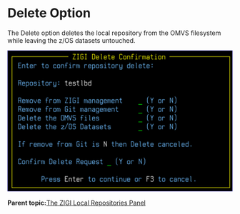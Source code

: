# Delete Option

The Delete option deletes the local repository from the OMVS filesystem while leaving the z/OS datasets untouched.

![](media/img(24).png)

**Parent topic:**[The ZIGI Local Repositories Panel](zOS_ISPF_Git_Interface_Users_Guide_V3R0_the_zigi_local_repositories_panel.md)


